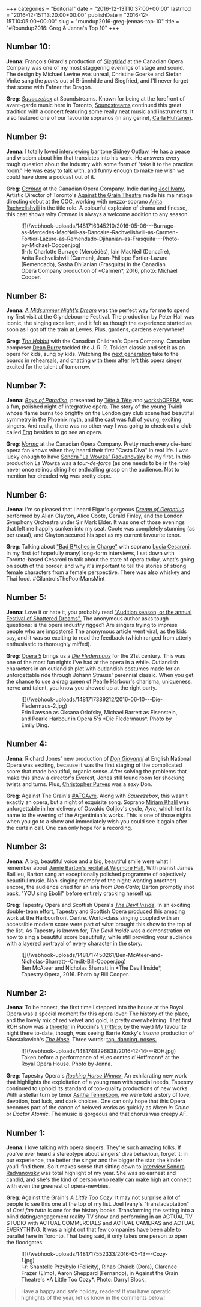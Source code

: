 +++
categories = "Editorial"
date = "2016-12-13T10:37:00+00:00"
lastmod = "2016-12-15T13:20:00+00:00"
publishDate = "2016-12-15T10:05:00+00:00"
slug = "roundup2016-greg-jennas-top-10"
title = "#Roundup2016: Greg &amp; Jenna&#039;s Top 10"
+++

## Number 10:

**Jenna**:  François Girard's production of [*Siegfried*](/in-review-siegfried/) at the Canadian Opera Company was one of my most staggering evenings of stage and sound. The design by Michael Levine was unreal, Christine Goerke and Stefan Vinke sang the *pants* out of Brünnhilde and Siegfried, and I'll never forget that scene with Fafner the Dragon.

**Greg**: [*Squeezebox*](/in-review-squeezebox/) at Soundstreams. Known for being at the forefront of avant-garde music here in Toronto, [Soundstreams](/scene/companies/soundstreams/) continued this great tradition with a concert featuring some really neat music and instruments. It also featured one of our favourite sopranos (in any genre), [Carla Huhtanen](/scene/people/carla-huhtanen/). 

## Number 9:

**Jenna**: I totally loved [interviewing baritone Sidney Outlaw](/sidney-outlaw-stairs-success/). He has a peace and wisdom about him that translates into his work. He answers every tough question about the industry with some form of "take it to the practice room." He was easy to talk with, and funny enough to make me wish we could have done a podcast out of it.

**Greg**: [*Carmen*](/in-review-carmen-at-the-coc/) at the Canadian Opera Company. Indie darling [Joel Ivany](/scene/people/joel-ivany/), Artistic Director of Toronto's [Against the Grain Theatre](/scene/companies/against-the-grain-theatre/) made his mainstage directing debut at the COC, working with mezzo-soprano [Anita Rachvelishvili](/scene/people/anita-rachvelishvili/) in the title role. A colourful explosion of drama and finesse, this cast shows why *Carmen* is always a welcome addition to any season. 

<figure data-type="image">
![](/webhook-uploads/1481716345210/2016-05-06---Burrage-as-Mercedes-MacNeil-as-Dancaire-Rachvelishvili-as-Carmen-Fortier-Lazure-as-Remendado-Djihanian-as-Frasquita---Photo-by-Michael-Cooper.jpg)<figcaption>(l-r): Charlotte Burrage (Mercédès), Iain MacNeil (Dancaïre), Anita Rachvelishvili (Carmen), Jean-Philippe Fortier-Lazure (Remendado), Sasha Dhijanian (Frasquita) in the Canadian Opera Company production of *Carmen*, 2016, photo: Michael Cooper.</figcaption>
</figure>

## Number 8:

**Jenna**: [*A Midsummer Night's Dream*](/in-review-a-midsummer-nights-dream-at-glyndebourne/) was the perfect way for me to spend my first visit at the Glyndebourne Festival. The production by Peter Hall was iconic, the singing excellent, and it felt as though the experience started as soon as I got off the train at Lewes. Plus, gardens, gardens everywhere!

**Greg**: [*The Hobbit*](/over-the-misty-mountains-the-ccoc-on-the-hobbit/) with the Canadian Children's Opera Company. Canadian composer [Dean Burry](/scene/people/dean-burry/) tackled the J. R. R. Tolkien classic and set it as an opera for kids, sung by kids. Watching the [next generation](/tfco-opera-trek-the-next-generation/) take to the boards in rehearsals, and chatting with them after left this opera singer excited for the talent of tomorrow. 

## Number 7:

**Jenna**: [*Boys of Paradise*](/thrilling-nights-boys-of-paradise/), presented by [Tête à Tête](/scene/companies/tete-a-tete/) and [workshOPERA](/scene/companies/workshopera/), was a fun, polished night of integrative opera. The story of the young Twink whose flame burns too brightly on the London gay club scene had beautiful symmetry in the Phoenix myth, and the cast was full of young, exciting singers. And really, there was no other way I was going to check out a club called [Egg](http://www.egglondon.co.uk/) besides to go see an opera.

**Greg**: [*Norma*](/review-sondra-slays-in-bellini-masterwork/) at the Canadian Opera Company. Pretty much every die-hard opera fan knows when they heard their first "Casta Diva" in real life. I was lucky enough to have [Sondra "La Wowza" Radvanovsky](/scene/people/sondra-radvanovsky/) be my first. In this production La Wowza was a *tour-de-force* (as one needs to be in the role) never once relinquishing her enthralling grasp on the audience. Not to mention her dreaded wig was pretty dope. 

## Number 6:

**Jenna**: I'm so pleased that I heard Elgar's gorgeous [*Dream of Gerontius*](/great-nights-the-dream-of-gerontius/) performed by Allan Clayton, Alice Coote, Gerald Finley, and the London Symphony Orchestra under Sir Mark Elder. It was one of those evenings that left me happily sunken into my seat. Coote was completely stunning (as per usual), and Clayton secured his spot as my current favourite tenor.

**Greg**: Talking about ["Bad B\*tches in Charge"](/cesaroni-isis-osiris-new-opera/) with soprano [Lucia Cesaroni](/talking-with-singers-lucia-cesaroni/). In my first (of hopefully many) long-form interviews, I sat down with Toronto-based Cesaroni to talk about the state of opera today, what's going on south of the border, and why it's important to tell the stories of strong female characters from a female perspective. There was also whiskey and Thai food. #CilantroIsThePoorMansMint

## Number 5: 

**Jenna**: Love it or hate it, you probably read ["Audition season, or the annual Festival of Shattered Dreams".](/audition-season-or-the-annual-festival-of-shattered-dreams/) The anonymous author asks tough questions: is the opera industry rigged? Are singers trying to impress people who are impostors? The anonymous article went viral, as the kids say, and it was so exciting to read the feedback (which ranged from utterly enthusiastic to thoroughly miffed).

**Greg**: [Opera 5](/scene/companies/opera-5/) brings us a [*Die Fledermaus*](/die-fledermaus-die-fleder-fabulous/) for the 21st century. This was one of the most fun nights I've had at the opera in a while. Outlandish characters in an outlandish plot with outlandish costumes made for an unforgettable ride through Johann Strauss' perennial classic. When you get the chance to use a drag queen of Pearle Harbour's charisma, uniqueness, nerve and talent, you know you showed up at the right party. 

<figure data-type="image">
![](/webhook-uploads/1481717389212/2016-06-10---Die-Fledermaus-2.jpg)<figcaption>Erin Lawson as Oksana Orlofsky, Michael Barrett as Eisenstein, and Pearle Harbour in Opera 5's *Die Fledermaus*. Photo by Emily Ding.</figcaption>
</figure>

## Number 4:

**Jenna**: Richard Jones' new production of [*Don Giovanni*](/in-review-don-giovanni-at-eno/) at English National Opera was exciting, because it was the first staging of the complicated score that made beautiful, organic sense. After solving the problems that make this show a director's Everest, Jones still found room for shocking twists and turns. Plus, [Christopher Purves](/talking-with-singers-christopher-purves/) was a *sexy* Don.

**Greg**: Against The Grain's [#ATGAyre](/in-review-ayre/). Along with *Squeezebox*, this wasn't exactly an opera, but a night of exquisite song. Soprano [Miriam Khalil](/scene/people/miriam-khalil/) was unforgettable in her delivery of Osvaldo Golijov's cycle, *Ayre*, which lent its name to the evening of the Argentinian's works. This is one of those nights when you go to a show and immediately wish you could see it again after the curtain call. One can only hope for a recording. 

## Number 3:

**Jenna**: A big, beautiful voice and a big, beautiful smile were what I remember about [Jamie Barton's recital at Wigmore Hall.](/in-review-jamie-barton-at-wigmore-hall/) With pianist James Baillieu, Barton sang an exceptionally polished programme of objectively beautiful music. Non-singing memory of the night: wanting an(other) encore, the audience cried for an aria from *Don Carlo*; Barton promptly shot back, "YOU sing Eboli!" before entirely cracking herself up.

**Greg**: Tapestry Opera and Scottish Opera's [*The Devil Inside*](/in-review-the-devil-inside/). In an exciting double-team effort, Tapestry and Scottish Opera produced this amazing work at the Harbourfront Centre. World-class singing coupled with an accessible modern score were part of what brought this show to the top of the list. As Tapestry is known for, *The Devil Inside* was a demonstration on how to sing a beautiful score beautifully, while still providing your audience with a layered portrayal of every character in the story. 

<figure data-type="image">
![](/webhook-uploads/1481717450261/Ben-McAteer-and-Nicholas-Sharratt--Credit-Bill-Cooper.jpg)<figcaption>Ben McAteer and Nicholas Sharratt in *The Devil Inside*, Tapestry Opera, 2016. Photo by Bill Cooper.</figcaption>
</figure>

## Number 2:

**Jenna**: To be honest, the first time I stepped into the house at the Royal Opera was a special moment for this opera lover. The history of the place, and the lovely mix of red velvet and gold, is pretty overwhelming. That first ROH show was a [threefer](http://www.urbandictionary.com/define.php?term=threefer) in Puccini's [*Il trittico*](/in-review-il-trittico-at-roh/), by the way.) My favourite night there to-date, though, was seeing Barrie Kosky's *insane* production of Shostakovich's [*The Nose*](/jaw-dropping-the-nose-at-roh/). Three words: [tap. dancing. noses.](https://www.facebook.com/royaloperahouse/videos/10154730975922579/)

<figure data-type="image">
![](/webhook-uploads/1481748296838/2016-12-14---ROH.jpg)<figcaption>Taken before a performance of *Les contes d'Hoffmann* at the Royal Opera House. Photo by Jenna.</figcaption>
</figure>

**Greg**: Tapestry Opera's [*Rocking Horse Winner*.](/in-review-rocking-horse-winner/) An exhilarating new work that highlights the exploitation of a young man with special needs, Tapestry continued to uphold its standard of top-quality productions of new works. With a stellar turn by tenor [Asitha Tennekoon](/scene/people/asitha-tennekoon/), we were told a story of love, devotion, bad luck, and dark choices. One can only hope that this Opera becomes part of the canon of beloved works as quickly as *Nixon in China* or *Doctor Atomic*.  The music is gorgeous and that chorus was creepy AF. 

## Number 1:

**Jenna**: I love talking with opera singers. They're such amazing folks. If you've ever heard a stereotype about singers' diva behaviour, forget it: in our experience, the better the singer and the bigger the star, the kinder you'll find them. So it makes sense that sitting down to [interview Sondra Radvanovsky](/talking-with-singers-sondra-radvanovsky/) was total highlight of my year. She was so earnest and candid, and she's the kind of person who really can make high art connect with even the greenest of opera-newbies.

**Greg**: Against the Grain's *A Little Too Cozy*. It may not surprise a lot of people to see this one at the top of my list. Joel Ivany's "transladaptation" of *Così fan tutte* is one for the history books. Transforming the setting into a blind dating/engagement reality TV show and performing in an ACTUAL TV STUDIO with ACTUAL COMMERCIALS and ACTUAL CAMERAS and ACTUAL EVERYTHING. It was a night out that few companies have been able to parallel here in Toronto. That being said, it only takes one person to open the floodgates.

<figure data-type="image">
![](/webhook-uploads/1481717552333/2016-05-13---Cozy-1.jpg)
<figcaption>l-r: Shantelle Przybylo (Felicity), Rihab Chaieb (Dora), Clarence Frazer (Elmo), Aaron Sheppard (Fernando), in Against the Grain Theatre's *A Little Too Cozy*. Photo: Darryl Block.</figcaption>
</figure>

>Have a happy and safe holiday, readers! If you have operatic highlights of the year, let us know in the comments below!
